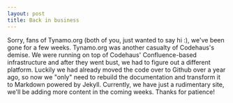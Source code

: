 ```yaml
---
layout: post
title: Back in business
---
```


Sorry, fans of Tynamo.org (both of you, just wanted to say hi :), we've been gone for a few weeks. Tynamo.org was another casualty of Codehaus's demise. We were running on top of Codehaus' Confluence-based infrastructure and after they went bust, we had to figure out a different platform. Luckily we had already moved the code over to Github over a year ago, so now we "only" need to rebuild the documentation and transform it to Markdown powered by Jekyll. Currently, we have just a rudimentary site, we'll be adding more content in the coming weeks. Thanks for patience!